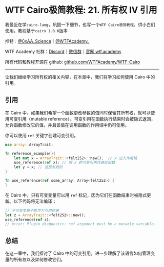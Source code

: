 # WTF Cairo极简教程: 21. 所有权 IV 引用

我最近在学`cairo-lang`，巩固一下细节，也写一个`WTF Cairo极简教程`，供小白们使用。教程基于`cairo 1.0.0`版本

推特：[@0xAA_Science](https://twitter.com/0xAA_Science)｜[@WTFAcademy_](https://twitter.com/WTFAcademy_)

WTF Academy 社群：[Discord](https://discord.wtf.academy)｜[微信群](https://docs.google.com/forms/d/e/1FAIpQLSe4KGT8Sh6sJ7hedQRuIYirOoZK_85miz3dw7vA1-YjodgJ-A/viewform?usp=sf_link)｜[官网 wtf.academy](https://wtf.academy)

所有代码和教程开源在 github: [github.com/WTFAcademy/WTF-Cairo](https://github.com/WTFAcademy/WTF-Cairo)

---

让我们继续学习所有权的相关内容，在本章中，我们将学习如何使用 Cairo 中的引用。

## 引用

在 Cairo 中，如果我们希望一个函数更改参数的值同时保留其所有权，就可以使用可变引用（mutable reference）。可变引用在函数执行结束时会被隐式返回，允许函数修改它的值，并且该值在调用函数的作用域中仍可使用。

你可以使用 `ref` 关键字创建可变引用。

```rust
use array::ArrayTrait;

fn reference_example(){
    let mut x = ArrayTrait::<felt252>::new();  // x 进入作用域
    use_reference(ref x); // 将 x 的可变引用传递给函数
    let y = x; // 这是有效的    
}

fn use_reference(ref some_array: Array<felt252>) {
}
```

在 Cairo 中，只有可变变量可以用 `ref` 标记，因为它们在函数结束时被隐式更新。以下代码将无法编译：

```rust
// 不可变变量不能作为引用传递
let z = ArrayTrait::<felt252>::new(); 
use_reference(ref z); 
// error: Plugin diagnostic: ref argument must be a mutable variable.
```

## 总结

在这一章中，我们探讨了 Cairo 中的可变引用，进一步理解了该语言如何管理变量的所有权以及如何修改它们。